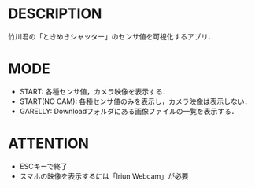 # DESCRIPTION
竹川君の「ときめきシャッター」のセンサ値を可視化するアプリ．

# MODE
- START: 各種センサ値，カメラ映像を表示する．
- START(NO CAM): 各種センサ値のみを表示し，カメラ映像は表示しない．
- GARELLY: Downloadフォルダにある画像ファイルの一覧を表示する．

# ATTENTION
- ESCキーで終了
- スマホの映像を表示するには「lriun Webcam」が必要

